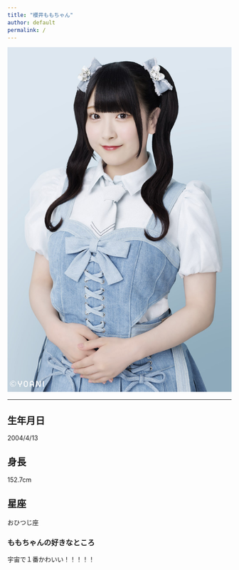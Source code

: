 ```yaml
---
title: "櫻井ももちゃん"
author: default
permalink: /
---
```



![image](../assets/images/kawaii.png)



---


## 生年月日
2004/4/13

## 身長
152.7cm

## 星座
おひつじ座

### ももちゃんの好きなところ
宇宙で１番かわいい！！！！！
